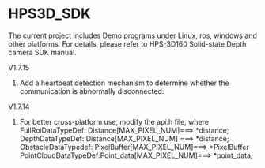 # HPS3D_SDK
The current project includes Demo programs under Linux, ros, windows and other platforms. For details, please refer to HPS-3D160 Solid-state Depth camera SDK manual.

V1.7.15
1. Add a heartbeat detection mechanism to determine whether the communication is abnormally disconnected.

V1.7.14
1. For better cross-platform use, modify the api.h file, where
FullRoiDataTypeDef:   Distance[MAX_PIXEL_NUM]===> *distance;
DepthDataTypeDef:     Distance[MAX_PIXEL_NUM] ===> *distance;
ObstacleDataTypedef:  PixelBuffer[MAX_PIXEL_NUM]===> *PixelBuffer
PointCloudDataTypeDef:Point_data[MAX_PIXEL_NUM]===> *point_data;


